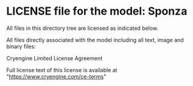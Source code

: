 # LICENSE file for the model: Sponza

All files in this directory tree are licensed as indicated below.

All files directly associated with the model including all text, image and binary files:

Cryengine Limited License Agreement

Full license text of this license is available at "https://www.cryengine.com/ce-terms"